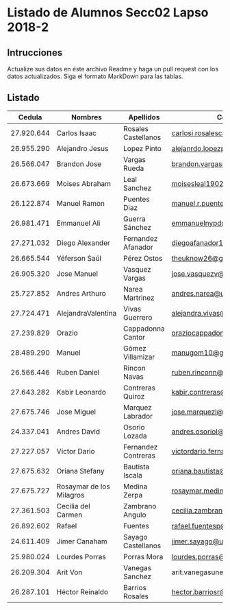 ﻿# Listado de Alumnos Secc02 Lapso 2018-2
## Intrucciones
Actualize sus datos en éste archivo Readme y haga un pull request con los datos actualizados.  Siga 
el formato MarkDown para las tablas.
## Listado
| Cedula     | Nombres          | Apellidos          | Correo                     | Usuario GitHub |
|------------|------------------|--------------------|----------------------------|----------------|
| 27.920.644 |   Carlos Isaac   | Rosales Castellanos|carlosi.rosalesc@unet.edu.ve|  selasorlac    |
| 26.955.290 | Alejandro Jesus  | Lopez Pinto        |alejanrdo.lopezp@unet.edu.ve|  AlexUnet      |
| 26.566.047 | Brandon Jose     | Vargas  Rueda      | brandon.vargas@unet.edu.ve |  Ldrago25      |
| 26.673.669 | Moises Abraham   | Leal Sanchez       | moisesleal1902@gmail.com   |  moises1747    |
| 26.122.874 | Manuel Ramon     | Puentes Diaz       |manuel.r.puentes.d@gmail.com|  ManuelPuentes |
| 26.981.471 | Emmanuel Ali     | Guerra Sánchez     | emmanuelnypd@gmail.com     |  eagskunst     |
| 27.271.032 | Diego Alexander  | Fernandez Afanador | diegoafanador10@gmail.com  | diegofer03     |
| 26.665.544 | Yéferson Saúl    | Pérez Ostos        | theuknow26@gmail.com       | YefersonPerez  | 
| 26.905.320 | Jose Manuel      | Vasquez Vargas     | jose.vasquezv@unet.edu.ve  |   josejmv      |
| 25.727.852 | Andres Arthuro   | Narea Martrinez    | andres.narea@unet.edu.ve   | LonerLuxio     |
| 27.724.471 | AlejandraValentina| Vivas Guerrero     | alejandra.vivas@unet.edu.ve | vivasgalejandra|
| 27.239.829 | Orazio           | Cappadonna Cantor  |oraziocappadonna@hotmail.com| orazioc17      |
| 28.489.290 | Manuel           | Gómez Villamizar   | manugom10@gmail.com        |   Manugomvil   |
| 26.566.446 | Ruben Daniel     | Rincon Navas       |ruben.rinconn@unet.edu.ve   | RubenDRinconN  |
| 27.643.282 | Kabir Leonardo   | Contreras Quiroz   | kabir.contreras@unet.edu.ve | kabircontreras |
| 27.675.746 | Jose Miguel      | Marquez Labrador   |jose.marquezl@unet.edu.ve   | JmmLxD         |
| 24.337.041 | Andres David     | Osorio Lozada      | andres.osoriol@unet.edu.ve | andavol96 |
| 27.227.057 | Victor Dario     | Fernandez Contreras|victordario.fernandez@unet.edu.ve | VicDario |
| 27.675.632 | Oriana Stefany   | Bautista Iscala    |oriana.bautista@unet.edu.ve | OrianaBautista |
| 27.675.727 | Rosaymar de los Milagros| Medina Zerpa |rosaymar.medina@unet.edu.ve | RosaymarMedina |
| 27.361.503 | Cecilia del Carmen| Zambrano Angulo   |cecilia.zambrano@unet.edu.ve| cczam          |
| 26.892.602 | Rafael     | Fuentes     | rafael.fuentesp@unet.edu.ve     |  rafptiwi     |
| 24.611.409 | Jimer Canaham| Sayago Castellanos     |jimer.sayago@unet.edu.ve| jcansak24 
| 25.980.024 | Lourdes Porras   | Porras Mora        | lourdes.porras@unet.edu.ve | LourdesPorras  |
| 26.209.304 | Arit Von         | Vanegas Sanchez    | arit.vanegasunet.edu.ve     | AritVanegas   |
| 26.287.101 | Héctor Reinaldo  | Barrios Rosales    | hector.barriosr@unet.edu.ve| HectorBarrios98|
